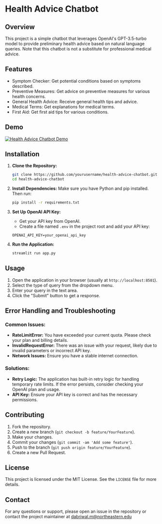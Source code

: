 # Health Advice Chatbot

## Overview
This project is a simple chatbot that leverages OpenAI's GPT-3.5-turbo model to provide preliminary health advice based on natural language queries. Note that this chatbot is not a substitute for professional medical advice.

## Features
- Symptom Checker: Get potential conditions based on symptoms described.
- Preventive Measures: Get advice on preventive measures for various health concerns.
- General Health Advice: Receive general health tips and advice.
- Medical Terms: Get explanations for medical terms.
- First Aid: Get first aid tips for various conditions.

## Demo
[![Health Advice Chatbot Demo](https://img.youtube.com/vi/YOUTUBE_VIDEO_ID/0.jpg)](https://www.youtube.com/watch?v=t3tky9x2BHo)

## Installation

1. **Clone the Repository:**
    ```sh
    git clone https://github.com/yourusername/health-advice-chatbot.git
    cd health-advice-chatbot
    ```

2. **Install Dependencies:**
    Make sure you have Python and pip installed. Then run:
    ```sh
    pip install -r requirements.txt
    ```

3. **Set Up OpenAI API Key:**
    - Get your API key from OpenAI.
    - Create a file named `.env` in the project root and add your API key:
    ```plaintext
    OPENAI_API_KEY=your_openai_api_key
    ```

4. **Run the Application:**
    ```sh
    streamlit run app.py
    ```

## Usage
1. Open the application in your browser (usually at `http://localhost:8501`).
2. Select the type of query from the dropdown menu.
3. Enter your query in the text area.
4. Click the "Submit" button to get a response.

## Error Handling and Troubleshooting

### Common Issues:
- **RateLimitError:** You have exceeded your current quota. Please check your plan and billing details.
- **InvalidRequestError:** There was an issue with your request, likely due to invalid parameters or incorrect API key.
- **Network Issues:** Ensure you have a stable internet connection.

### Solutions:
- **Retry Logic:** The application has built-in retry logic for handling temporary rate limits. If the error persists, consider checking your OpenAI plan and usage.
- **API Key:** Ensure your API key is correct and has the necessary permissions.

## Contributing
1. Fork the repository.
2. Create a new branch (`git checkout -b feature/YourFeature`).
3. Make your changes.
4. Commit your changes (`git commit -am 'Add some feature'`).
5. Push to the branch (`git push origin feature/YourFeature`).
6. Create a new Pull Request.

## License
This project is licensed under the MIT License. See the `LICENSE` file for more details.

## Contact
For any questions or support, please open an issue in the repository or contact the project maintainer at dabriwal.m@northeastern.edu
